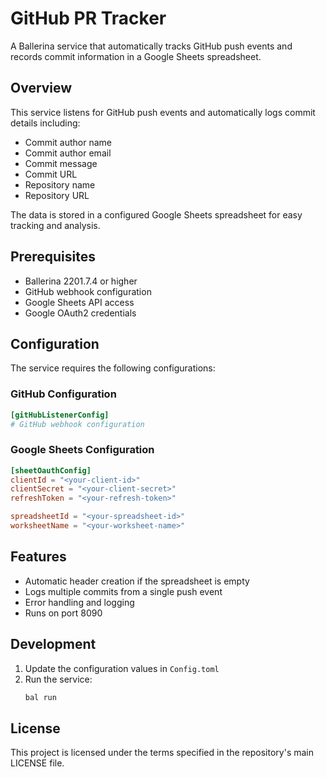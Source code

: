 # GitHub PR Tracker

A Ballerina service that automatically tracks GitHub push events and records commit information in a Google Sheets spreadsheet.

## Overview

This service listens for GitHub push events and automatically logs commit details including:
- Commit author name
- Commit author email
- Commit message
- Commit URL
- Repository name
- Repository URL

The data is stored in a configured Google Sheets spreadsheet for easy tracking and analysis.

## Prerequisites

- Ballerina 2201.7.4 or higher
- GitHub webhook configuration
- Google Sheets API access
- Google OAuth2 credentials

## Configuration

The service requires the following configurations:

### GitHub Configuration
```toml
[gitHubListenerConfig]
# GitHub webhook configuration
```

### Google Sheets Configuration
```toml
[sheetOauthConfig]
clientId = "<your-client-id>"
clientSecret = "<your-client-secret>"
refreshToken = "<your-refresh-token>"

spreadsheetId = "<your-spreadsheet-id>"
worksheetName = "<your-worksheet-name>"
```

## Features

- Automatic header creation if the spreadsheet is empty
- Logs multiple commits from a single push event
- Error handling and logging
- Runs on port 8090

## Development

1. Update the configuration values in `Config.toml`
2. Run the service:
   ```bash
   bal run
   ```

## License

This project is licensed under the terms specified in the repository's main LICENSE file.
